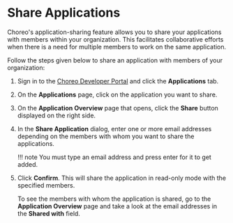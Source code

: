 # Share Applications

Choreo's application-sharing feature allows you to share your applications with members within your organization. This facilitates collaborative efforts when there is a need for multiple members to work on the same application.

Follow the steps given below to share an application with members of your organization:

1. Sign in to the [Choreo Developer Portal](https://devportal.choreo.dev/) and click the **Applications** tab.
2. On the **Applications** page, click on the application you want to share.
3. On the **Application Overview** page that opens, click the **Share** button displayed on the right side.
4. In the **Share Application** dialog, enter one or more email addresses depending on the members with whom you want to share the applications.

    !!! note
         You must type an email address and press enter for it to get added.

5. Click **Confirm**. This will share the application in read-only mode with the specified members.
  
   To see the members with whom the application is shared, go to the **Application Overview** page and take a look at the email addresses in the **Shared with** field.  

